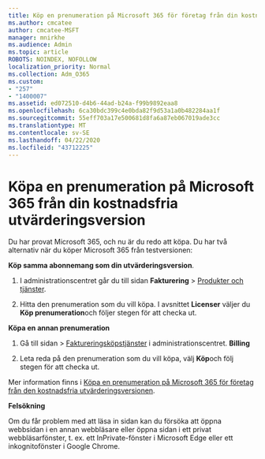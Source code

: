 ```yaml
---
title: Köp en prenumeration på Microsoft 365 för företag från din kostnadsfria utvärderingsversion
ms.author: cmcatee
author: cmcatee-MSFT
manager: mnirkhe
ms.audience: Admin
ms.topic: article
ROBOTS: NOINDEX, NOFOLLOW
localization_priority: Normal
ms.collection: Adm_O365
ms.custom:
- "257"
- "1400007"
ms.assetid: ed072510-d4b6-44ad-b24a-f99b9892eaa8
ms.openlocfilehash: 6ca30bdc399c4e0bda82f9d53a1a0b482284aa1f
ms.sourcegitcommit: 55eff703a17e500681d8fa6a87eb067019ade3cc
ms.translationtype: MT
ms.contentlocale: sv-SE
ms.lasthandoff: 04/22/2020
ms.locfileid: "43712225"
---
```

# <a name="buy-a-subscription-to-microsoft-365-from-your-free-trial"></a>Köpa en prenumeration på Microsoft 365 från din kostnadsfria utvärderingsversion

Du har provat Microsoft 365, och nu är du redo att köpa. Du har två alternativ när du köper Microsoft 365 från testversionen:
  
 **Köp samma abonnemang som din utvärderingsversion**.
  
1. I administrationscentret går du till sidan **Fakturering** \> [Produkter och tjänster](https://go.microsoft.com/fwlink/p/?linkid=842054).

2. Hitta den prenumeration som du vill köpa. I avsnittet **Licenser** väljer du **Köp prenumeration**och följer stegen för att checka ut.

**Köpa en annan prenumeration**
  
1. Gå till sidan \> [Faktureringsköpstjänster](https://go.microsoft.com/fwlink/p/?linkid=868433) i administrationscentret. **Billing**

3. Leta reda på den prenumeration som du vill köpa, välj **Köp**och följ stegen för att checka ut.

Mer information finns i [Köpa en prenumeration på Microsoft 365 för företag från den kostnadsfria utvärderingsversionen](https://docs.microsoft.com/office365/admin/subscriptions-and-billing/buy-a-subscription-from-your-free-trial).

**Felsökning**

Om du får problem med att läsa in sidan kan du försöka att öppna webbsidan i en annan webbläsare eller öppna sidan i ett privat webbläsarfönster, t. ex. ett InPrivate-fönster i Microsoft Edge eller ett inkognitofönster i Google Chrome.
